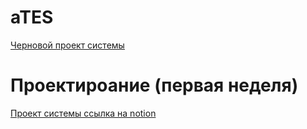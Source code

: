 # aTES
 [Черновой проект системы](https://cheddar-dirt-994.notion.site/383295b2a5894bedbc5e55c221d415a1)


# Проектироание (первая неделя)

[Проект системы ссылка на notion](https://cheddar-dirt-994.notion.site/ac3039b118aa4be99866c685fa3d8666)
